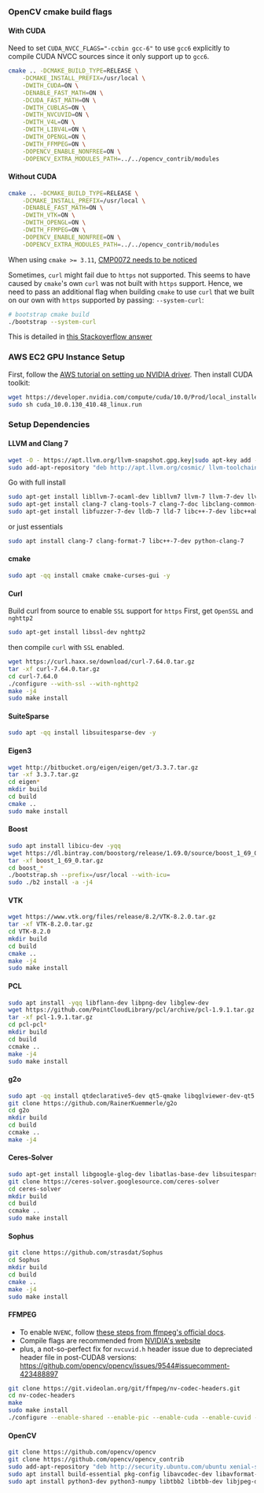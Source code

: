 ### OpenCV cmake build flags
#### With CUDA
Need to set `CUDA_NVCC_FLAGS="-ccbin gcc-6"` to use `gcc6` explicitly to compile CUDA NVCC sources since it only support up to `gcc6`.

```bash
cmake .. -DCMAKE_BUILD_TYPE=RELEASE \
    -DCMAKE_INSTALL_PREFIX=/usr/local \
    -DWITH_CUDA=ON \
    -DENABLE_FAST_MATH=ON \
    -DCUDA_FAST_MATH=ON \
    -DWITH_CUBLAS=ON \
    -DWITH_NVCUVID=ON \
    -DWITH_V4L=ON \
    -DWITH_LIBV4L=ON \
    -DWITH_OPENGL=ON \
    -DWITH_FFMPEG=ON \
    -DOPENCV_ENABLE_NONFREE=ON \
    -DOPENCV_EXTRA_MODULES_PATH=../../opencv_contrib/modules
```

#### Without CUDA
```bash
cmake .. -DCMAKE_BUILD_TYPE=RELEASE \
    -DCMAKE_INSTALL_PREFIX=/usr/local \
    -DENABLE_FAST_MATH=ON \
    -DWITH_VTK=ON \
    -DWITH_OPENGL=ON \
    -DWITH_FFMPEG=ON \
    -DOPENCV_ENABLE_NONFREE=ON \
    -DOPENCV_EXTRA_MODULES_PATH=../../opencv_contrib/modules
```

When using `cmake >= 3.11`, [CMP0072 needs to be noticed](https://cmake.org/cmake/help/git-stage/policy/CMP0072.html)

Sometimes, `curl` might fail due to `https` not supported. This seems to have caused by `cmake`'s own `curl` was not built with `https` support. Hence, we need to pass an additional flag when building `cmake` to use `curl` that we built on our own with `https` supported by passing: `--system-curl`:
```bash
# bootstrap cmake build
./bootstrap --system-curl
```
This is detailed in [this Stackoverflow answer](https://stackoverflow.com/a/33512778)

### AWS EC2 GPU Instance Setup
First, follow the [AWS tutorial on setting up NVIDIA driver](https://docs.aws.amazon.com/AWSEC2/latest/UserGuide/install-nvidia-driver.html).
Then install CUDA toolkit:
```bash
wget https://developer.nvidia.com/compute/cuda/10.0/Prod/local_installers/cuda_10.0.130_410.48_linux
sudo sh cuda_10.0.130_410.48_linux.run
```

### Setup Dependencies

#### LLVM and Clang 7
```bash
wget -O - https://apt.llvm.org/llvm-snapshot.gpg.key|sudo apt-key add -
sudo add-apt-repository "deb http://apt.llvm.org/cosmic/ llvm-toolchain-cosmic main"
```
Go with full install
```bash
sudo apt-get install libllvm-7-ocaml-dev libllvm7 llvm-7 llvm-7-dev llvm-7-doc llvm-7-examples llvm-7-runtime
sudo apt-get install clang-7 clang-tools-7 clang-7-doc libclang-common-7-dev libclang-7-dev libclang1-7 clang-format-7 python-clang-7
sudo apt-get install libfuzzer-7-dev lldb-7 lld-7 libc++-7-dev libc++abi-7-dev libomp-7-dev
```
or just essentials
```bash
sudo apt install clang-7 clang-format-7 libc++-7-dev python-clang-7
```

#### cmake
```bash
sudo apt -qq install cmake cmake-curses-gui -y
```

#### Curl
Build curl from source to enable `SSL` support for `https`
First, get `OpenSSL` and `nghttp2`
```bash
sudo apt-get install libssl-dev nghttp2
```
then compile `curl` with `SSL` enabled.
```bash
wget https://curl.haxx.se/download/curl-7.64.0.tar.gz
tar -xf curl-7.64.0.tar.gz
cd curl-7.64.0
./configure --with-ssl --with-nghttp2
make -j4
sudo make install
```

#### SuiteSparse
```bash
sudo apt -qq install libsuitesparse-dev -y
```

#### Eigen3
```bash
wget http://bitbucket.org/eigen/eigen/get/3.3.7.tar.gz
tar -xf 3.3.7.tar.gz
cd eigen*
mkdir build
cd build
cmake .. 
sudo make install
```

#### Boost
```bash
sudo apt install libicu-dev -yqq
wget https://dl.bintray.com/boostorg/release/1.69.0/source/boost_1_69_0.tar.gz
tar -xf boost_1_69_0.tar.gz
cd boost_*
./bootstrap.sh --prefix=/usr/local --with-icu=
sudo ./b2 install -a -j4
```

#### VTK
```bash
wget https://www.vtk.org/files/release/8.2/VTK-8.2.0.tar.gz
tar -xf VTK-8.2.0.tar.gz
cd VTK-8.2.0
mkdir build
cd build
cmake ..
make -j4
sudo make install
```

#### PCL
```bash
sudo apt install -yqq libflann-dev libpng-dev libglew-dev
wget https://github.com/PointCloudLibrary/pcl/archive/pcl-1.9.1.tar.gz
tar -xf pcl-1.9.1.tar.gz
cd pcl-pcl*
mkdir build
cd build
ccmake ..
make -j4
sudo make install
```

#### g2o
```bash
sudo apt -qq install qtdeclarative5-dev qt5-qmake libqglviewer-dev-qt5 -y
git clone https://github.com/RainerKuemmerle/g2o
cd g2o
mkdir build
cd build
ccmake ..
make -j4
```

#### Ceres-Solver
```bash
sudo apt-get install libgoogle-glog-dev libatlas-base-dev libsuitesparse-dev -yq
git clone https://ceres-solver.googlesource.com/ceres-solver
cd ceres-solver
mkdir build
cd build
ccmake ..
sudo make install
```

#### Sophus
```bash
git clone https://github.com/strasdat/Sophus
cd Sophus
mkdir build
cd build
cmake ..
make -j4
sudo make install
```

#### FFMPEG
- To enable `NVENC`, follow [these steps from ffmpeg's official docs](https://trac.ffmpeg.org/wiki/HWAccelIntro#NVENC).
- Compile flags are recommended from [NVIDIA's website](https://developer.nvidia.com/ffmpeg)
- plus, a not-so-perfect fix for `nvcuvid.h` header issue due to depreciated header file in post-CUDA8 versions: https://github.com/opencv/opencv/issues/9544#issuecomment-423488897

```bash
git clone https://git.videolan.org/git/ffmpeg/nv-codec-headers.git
cd nv-codec-headers
make
sudo make install
./configure --enable-shared --enable-pic --enable-cuda --enable-cuvid --enable-nvenc --enable-nonfree --enable-libnpp --arch=x86_64 --extra-cflags=-I/usr/local/cuda/include --extra-ldflags=-L/usr/local/cuda/lib64
```

#### OpenCV
```bash
git clone https://github.com/opencv/opencv
git clone https://github.com/opencv/opencv_contrib
sudo add-apt-repository "deb http://security.ubuntu.com/ubuntu xenial-security main"
sudo apt install build-essential pkg-config libavcodec-dev libavformat-dev libswscale-dev libavresample-dev -yq 
sudo apt install python3-dev python3-numpy libtbb2 libtbb-dev libjpeg-dev libpng-dev libtiff-dev libjasper1 libjasper-dev libdc1394-22-dev -yq
```
